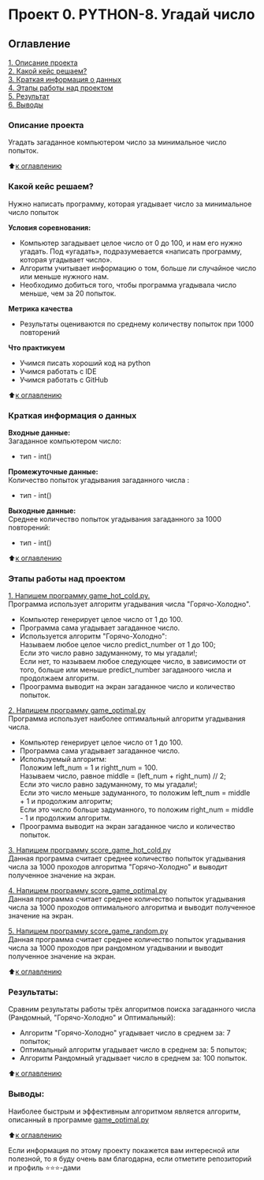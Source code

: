 # Проект 0. PYTHON-8. Угадай число

## Оглавление  
[1. Описание проекта](https://github.com/MugenKom/Mugen_progects/blob/main/PYTHON-8_Guess_the_number/README.md#Описание-проекта)  
[2. Какой кейс решаем?](https://github.com/MugenKom/Mugen_progects/blob/main/PYTHON-8_Guess_the_number/README.md#Какой-кейс-решаем)  
[3. Краткая информация о данных](https://github.com/MugenKom/Mugen_progects/blob/main/PYTHON-8_Guess_the_number/README.md#Краткая-информация-о-данных)  
[4. Этапы работы над проектом](https://github.com/MugenKom/Mugen_progects/blob/main/PYTHON-8_Guess_the_number/README.md#Этапы-работы-над-проектом)  
[5. Результат](https://github.com/MugenKom/Mugen_progects/blob/main/PYTHON-8_Guess_the_number/README.md#Результат)    
[6. Выводы](https://github.com/MugenKom/Mugen_progects/blob/main/PYTHON-8_Guess_the_number/README.md#Выводы) 

### Описание проекта    
Угадать загаданное компьютером число за минимальное число попыток.

:arrow_up:[к оглавлению](https://github.com/MugenKom/Mugen_progects/blob/main/PYTHON-8_Guess_the_number/README.md#Оглавление)


### Какой кейс решаем?    
Нужно написать программу, которая угадывает число за минимальное число попыток

**Условия соревнования:**
- Компьютер загадывает целое число от 0 до 100, и нам его нужно угадать. Под «угадать», подразумевается «написать программу, которая угадывает число».
- Алгоритм учитывает информацию о том, больше ли случайное число или меньше нужного нам.
- Необходимо добиться того, чтобы программа угадывала число меньше, чем за 20 попыток.

**Метрика качества**     
- Результаты оцениваются по среднему количеству попыток при 1000 повторений

**Что практикуем**     
- Учимся писать хороший код на python  
- Учимся работать с IDE
- Учимся работать с GitHub

:arrow_up:[к оглавлению](https://github.com/MugenKom/Mugen_progects/blob/main/PYTHON-8_Guess_the_number/README.md#Оглавление)  


### Краткая информация о данных

**Входные данные:**  
Загаданное компьютером число:  
- тип - int()

**Промежуточные данные:**  
Количество попыток угадывания загаданного числа :
- тип - int()

**Выходные данные:**  
Среднее количество попыток угадывания загаданного за 1000 повторений:
- тип - int()

  
:arrow_up:[к оглавлению](https://github.com/MugenKom/Mugen_progects/blob/main/PYTHON-8_Guess_the_number/README.md#Оглавление)


### Этапы работы над проектом  

[1. Напишем программу game_hot_cold.py.](https://github.com/MugenKom/Mugen_progects/blob/main/PYTHON-8_Guess_the_number/game_hot_cold.py)   
Программа использует алгоритм угадывания числа "Горячо-Холодно". 
- Компьютер генерирует целое число от 1 до 100.
- Программа сама угадывает загаданное число.  
- Используется алгоритм "Горячо-Холодно":  
        Называем любое целое число predict_number от 1 до 100;  
        Если это число равно задуманному, то мы угадали!;  
        Если нет, то называем любое следующее число, в зависимости от того, больше или меньше predict_number загаданоого числа и продолжаем алгоритм.   
- Проограмма выводит на экран загаданное число и количество попыток. 

[2. Напишем программу game_optimal.py](https://github.com/MugenKom/Mugen_progects/blob/main/PYTHON-8_Guess_the_number/game_optimal.py)  
Программа использует наиболее оптимальный алгоритм угадывания числа.    
- Компьютер генерирует целое число от 1 до 100.
- Программа сама угадывает загаданное число.
- Используемый алгоритм:   
        Положим left_num = 1 и rightt_num = 100.  
        Называем число, равное middle = (left_num + right_num) // 2;  
        Если это число равно задуманному, то мы угадали!;  
        Если это число меньше задуманного, то положим left_num = middle + 1 и продолжим алгоритм;  
        Если это число больше задуманного, то положим right_num = middle - 1 и продолжим алгоритм.   
- Проограмма выводит на экран загаданное число и количество попыток. 

[3. Напишем программу score_game_hot_cold.py](https://github.com/MugenKom/Mugen_progects/blob/main/PYTHON-8_Guess_the_number/score_game_hot_cold.py)  
Данная программа считает среднее количество попыток угадывания числа за 1000 проходов алгоритма "Горячо-Холодно" и выводит полученное значение на экран.

[4. Напишем программу score_game_optimal.py](https://github.com/MugenKom/Mugen_progects/blob/main/PYTHON-8_Guess_the_number/score_game_optimal.py)  
Данная программа считает среднее количество попыток угадывания числа за 1000 проходов оптимального алгоритма и выводит полученное значение на экран. 

[5. Напишем программу score_game_random.py](https://github.com/MugenKom/Mugen_progects/blob/main/PYTHON-8_Guess_the_number/score_game_random.py)  
Данная программа считает среднее количество попыток угадывания числа за 1000 проходов при рандомном угадывании и выводит полученное значение на экран.


:arrow_up:[к оглавлению](https://github.com/MugenKom/Mugen_progects/blob/main/PYTHON-8_Guess_the_number/README.md#Оглавление)


### Результаты:  
Сравним результаты работы трёх алгоритмов поиска загаданного числа (Рандомный, "Горячо-Холодно" и Оптимальный):
 - Алгоритм "Горячо-Холодно" угадывает число в среднем за: 7 попыток;
 - Оптимальный алгоритм угадывает число в среднем за: 5 попыток;
 - Алгоритм Рандомный угадывает число в среднем за: 100 попыток.

:arrow_up:[к оглавлению](https://github.com/MugenKom/Mugen_progects/blob/main/PYTHON-8_Guess_the_number/README.md#Оглавление)


### Выводы:  
Наиболее быстрым и эффективным алгоритмом является алгоритм, описанный в программе [game_optimal.py](https://github.com/MugenKom/Mugen_progects/blob/main/PYTHON-8_Guess_the_number/game_optimal.py)

:arrow_up:[к оглавлению](https://github.com/MugenKom/Mugen_progects/blob/main/PYTHON-8_Guess_the_number/README.md#Оглавление)


Если информация по этому проекту покажется вам интересной или полезной, то я буду очень вам благодарна, если отметите репозиторий и профиль ⭐️⭐️⭐️-дами